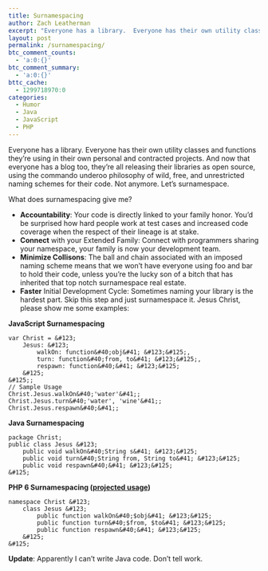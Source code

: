 ```yaml
---
title: Surnamespacing
author: Zach Leatherman
excerpt: "Everyone has a library.  Everyone has their own utility classes and functions they're using in their own personal and contracted projects.  And now that everyone has a blog too, they're all releasing their libraries as open source, using the commando underoo philosophy of wild, free, and unrestricted naming schemes for their code.  Not anymore.  Let's surnamespace."
layout: post
permalink: /surnamespacing/
btc_comment_counts:
  - 'a:0:{}'
btc_comment_summary:
  - 'a:0:{}'
bttc_cache:
  - 1299718970:0
categories:
  - Humor
  - Java
  - JavaScript
  - PHP
---
```


Everyone has a library. Everyone has their own utility classes and functions they’re using in their own personal and contracted projects. And now that everyone has a blog too, they’re all releasing their libraries as open source, using the commando underoo philosophy of wild, free, and unrestricted naming schemes for their code. Not anymore. Let’s surnamespace.

What does surnamespacing give me?

*   **Accountability**: Your code is directly linked to your family honor. You’d be surprised how hard people work at test cases and increased code coverage when the respect of their lineage is at stake.
*   **Connect** with your Extended Family: Connect with programmers sharing your namespace, your family is now your development team.
*   **Minimize Collisons**: The ball and chain associated with an imposed naming scheme means that we won’t have everyone using foo and bar to hold their code, unless you’re the lucky son of a bitch that has inherited that top notch surnamespace real estate.
*   **Faster** Initial Development Cycle: Sometimes naming your library is the hardest part. Skip this step and just surnamespace it.
Jesus Christ, please show me some examples:

**JavaScript Surnamespacing**

    var Christ = &#123;
        Jesus: &#123;
            walkOn: function&#40;obj&#41; &#123;&#125;,
            turn: function&#40;from, to&#41; &#123;&#125;,
            respawn: function&#40;&#41; &#123;&#125;
        &#125;
    &#125;;
    // Sample Usage
    Christ.Jesus.walkOn&#40;'water'&#41;;
    Christ.Jesus.turn&#40;'water', 'wine'&#41;;
    Christ.Jesus.respawn&#40;&#41;;

**Java Surnamespacing**

    package Christ;
    public class Jesus &#123;
        public void walkOn&#40;String s&#41; &#123;&#125;
        public void turn&#40;String from, String to&#41; &#123;&#125;
        public void respawn&#40;&#41; &#123;&#125;
    &#125;

**PHP 6 Surnamespacing ([projected usage][1])**

    namespace Christ &#123;
        class Jesus &#123;
            public function walkOn&#40;$obj&#41; &#123;&#125;
            public function turn&#40;$from, $to&#41; &#123;&#125;
            public function respawn&#40;&#41; &#123;&#125;
        &#125;
    &#125;

**Update**: Apparently I can’t write Java code. Don’t tell work.

 [1]: http://php.net/~derick/meeting-notes.html
